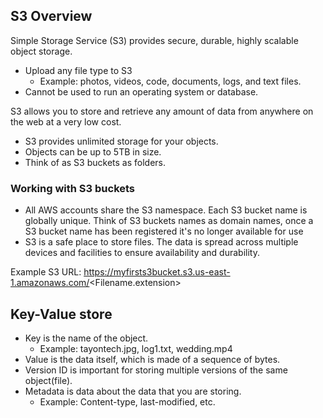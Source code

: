 ## S3 Overview
Simple Storage Service (S3) provides secure, durable, highly scalable object storage.
- Upload any file type to S3
  - Example: photos, videos, code, documents, logs, and text files.
- Cannot be used to run an operating system or database.

S3 allows you to store and retrieve any amount of data from anywhere on the web at a very low cost.
  - S3 provides unlimited storage for your objects.
  - Objects can be up to 5TB in size.
  - Think of as S3 buckets as folders.

  ### Working with S3 buckets
  - All AWS accounts share the S3 namespace. Each S3 bucket name is globally unique. Think of S3 buckets names as domain names, once a S3 bucket name has been registered it's no longer available for use
  - S3 is a safe place to store files. The data is spread across multiple devices and facilities to ensure availability and durability.
  
  Example S3 URL:
  https://myfirsts3bucket.s3.us-east-1.amazonaws.com/<Filename.extension>

## Key-Value store
- Key is the name of the object.
  - Example: tayontech.jpg, log1.txt, wedding.mp4
- Value is the data itself, which is made of a sequence of bytes.
- Version ID is important for storing multiple versions of the same object(file).
- Metadata is data about the data that you are storing.
  - Example: Content-type, last-modified, etc.

